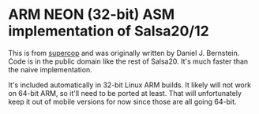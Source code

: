 ARM NEON (32-bit) ASM implementation of Salsa20/12
======

This is from [supercop](http://bench.cr.yp.to/supercop.html) and was originally written by Daniel J. Bernstein. Code is in the public domain like the rest of Salsa20. It's much faster than the naive implementation.

It's included automatically in 32-bit Linux ARM builds. It likely will not work on 64-bit ARM, so it'll need to be ported at least. That will unfortunately keep it out of mobile versions for now since those are all going 64-bit.
